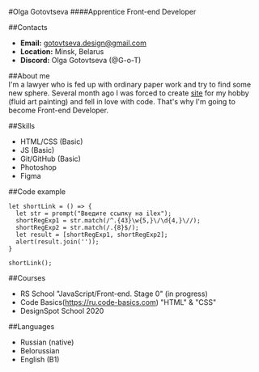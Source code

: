 #Olga Gotovtseva
####Apprentice Front-end Developer

##Contacts
- **Email:** gotovtseva.design@gmail.com
- **Location:** Minsk, Belarus
- **Discord:** Olga Gotovtseva (@G-o-T)

##About me\
I'm a lawyer who is fed up with ordinary paper work and try to find some new sphere. Several month ago I was forced to create [site](http://fluidart.by/) for my hobby (fluid art painting) and fell in love with code. That's why I'm going to become Front-end Developer.

##Skills
- HTML/CSS (Basic)
- JS (Basic)
- Git/GitHub (Basic)
- Photoshop
- Figma

##Code example
```
let shortLink = () => {
  let str = prompt("Введите ссылку на ilex");
  shortRegExp1 = str.match(/^.{43}\w{5,}\/\d{4,}\//);
  shortRegExp2 = str.match(/.{8}$/);
  let result = [shortRegExp1, shortRegExp2];
  alert(result.join(''));
}

shortLink();
```
##Courses
- RS School "JavaScript/Front-end. Stage 0" (in progress)
- Code Basics(https://ru.code-basics.com) "HTML" & "CSS"
- DesignSpot School 2020

##Languages
- Russian (native)
- Belorussian
- English (B1)